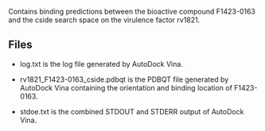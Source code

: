 Contains binding predictions between the bioactive compound F1423-0163 and the cside search space on the virulence factor rv1821.

## Files

- log.txt is the log file generated by AutoDock Vina.

- rv1821_F1423-0163_cside.pdbqt is the PDBQT file generated by AutoDock Vina containing the orientation and binding location of F1423-0163.

- stdoe.txt is the combined STDOUT and STDERR output of AutoDock Vina.

